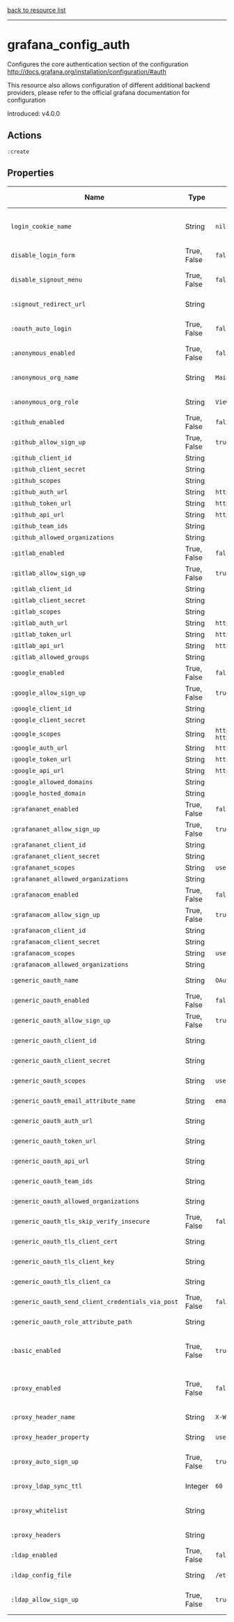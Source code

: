 [back to resource list](https://github.com/sous-chefs/grafana#resources)

---

# grafana_config_auth

Configures the core authentication section of the configuration <http://docs.grafana.org/installation/configuration/#auth>

This resource also allows configuration of different additional backend providers, please refer to the official grafana documentation for configuration

Introduced: v4.0.0

## Actions

`:create`

## Properties

| Name                                              | Type          |  Default                    | Description                                                         | Allowed Values
| ------------------------------------------------ | -------------  | --------------------------- | ------------------------------------------------------------------  | --------------- |
| `login_cookie_name`                               | String        | `nil`                       | Session cookie name,  default changed at Grafana 6.0.0 so programatically determining default in install action |
| `disable_login_form`                              | True, False   | `false`                     | Set to true to disable (hide) the login form, useful if you use OAuth | true, false
| `disable_signout_menu`                            | True, False   | `false`                     | Set to true to disable the signout link in the side menu. useful if you use auth.proxy | true, false
| `:signout_redirect_url`                           | String        |                             | URL to redirect the user to after sign out                          |
| `:oauth_auto_login`                               | True, False   | `false`                     | Set to true to attempt login with OAuth automatically, skipping the login screen| true, false
| `:anonymous_enabled`                              | True, False   | `false`                     | enable anonymous access                                             | true, false
| `:anonymous_org_name`                             | String        | `Main Org.`                 | specify organization name that should be used for unauthenticated users|
| `:anonymous_org_role`                             | String        | `Viewer`                    | specify role for unauthenticated users                              |
| `:github_enabled`                                 | True, False   | `false`                     | Enable github OAuth  See <http://docs.grafana.org/auth/github/>     | true, false
| `:github_allow_sign_up`                           | True, False   | `true`                      | <http://docs.grafana.org/auth/github/>                                | true, false
| `:github_client_id`                               | String        |                             | <http://docs.grafana.org/auth/github/>                                |
| `:github_client_secret`                           | String        |                             | <http://docs.grafana.org/auth/github/>                               |
| `:github_scopes`                                  | String        |                             | <http://docs.grafana.org/auth/github/>                                |
| `:github_auth_url`                                | String        | `https://github.com/login/oauth/authorize` | <http://docs.grafana.org/auth/github/>                 |
| `:github_token_url`                               | String        | `https://github.com/login/oauth/access_token` | <http://docs.grafana.org/auth/github/>              |
| `:github_api_url`                                 | String        | `https://api.github.com/user` | <http://docs.grafana.org/auth/github/>                              |
| `:github_team_ids`                                | String        |                             | <http://docs.grafana.org/auth/github/>                                |
| `:github_allowed_organizations`                   | String        |                             | <http://docs.grafana.org/auth/github/>                                |
| `:gitlab_enabled`                                 | True, False   | `false`                     | Enable gitlab OAuth <http://docs.grafana.org/auth/gitlab/>          | true, false
| `:gitlab_allow_sign_up`                           | True, False   | `true`                      | <http://docs.grafana.org/auth/gitlab/>                                | true, false
| `:gitlab_client_id`                               | String        |                             | <http://docs.grafana.org/auth/gitlab/>                                |
| `:gitlab_client_secret`                           | String        |                             | <http://docs.grafana.org/auth/gitlab/>                                |
| `:gitlab_scopes`                                  | String        |                             | <http://docs.grafana.org/auth/gitlab/>                                |
| `:gitlab_auth_url`                                | String        | `https://gitlab.com/oauth/authorize` | <http://docs.grafana.org/auth/gitlab/>                       |
| `:gitlab_token_url`                               | String        | `https://gitlab.com/oauth/token` | <http://docs.grafana.org/auth/gitlab/>                           |
| `:gitlab_api_url`                                 | String        | `https://gitlab.com/api/v4` | <http://docs.grafana.org/auth/gitlab/>                                |
| `:gitlab_allowed_groups`                          | String        |                             | <http://docs.grafana.org/auth/gitlab/>                                |
| `:google_enabled`                                 | True, False   | `false`                     | Enable Google OAuth <http://docs.grafana.org/auth/google/>          | true, false
| `:google_allow_sign_up`                           | True, False   | `true`                      | <http://docs.grafana.org/auth/google/>                                | true, false
| `:google_client_id`                               | String        |                             | <http://docs.grafana.org/auth/google/>                                |
| `:google_client_secret`                           | String        |                             | <http://docs.grafana.org/auth/google/>                                |
| `:google_scopes`                                  | String        | `https://www.googleapis.com/auth/userinfo.profile https://www.googleapis.com/auth/userinfo.email` | http://docs.grafana.org/auth/google/|
| `:google_auth_url`                                | String        | `https://accounts.google.com/o/oauth2/auth` | <http://docs.grafana.org/auth/google/>                |
| `:google_token_url`                               | String        | `https://accounts.google.com/o/oauth2/token` | <http://docs.grafana.org/auth/google/>               |
| `:google_api_url`                                 | String        | `https://www.googleapis.com/oauth2/v1/userinfo` | <http://docs.grafana.org/auth/google/>            |
| `:google_allowed_domains`                         | String        |                             | <http://docs.grafana.org/auth/google/>                                |
| `:google_hosted_domain`                           | String        |                             | <http://docs.grafana.org/auth/google/>                                |
| `:grafananet_enabled`                             | True, False   | `false`                     | Grafana.com Authentication                                          | true, false
| `:grafananet_allow_sign_up`                       | True, False   | `true`                      | Grafana.com Authentication                                          | true, false
| `:grafananet_client_id`                           | String        |                             | Grafana.com Authentication                                          |
| `:grafananet_client_secret`                       | String        |                             | Grafana.com Authentication                                          |
| `:grafananet_scopes`                              | String        | `user:email`                | Grafana.com Authentication                                          |
| `:grafananet_allowed_organizations`               | String        |                             | Grafana.com Authentication                                          |
| `:grafanacom_enabled`                             | True, False   | `false`                     | Grafana.com Authentication                                          |
| `:grafanacom_allow_sign_up`                       | True, False   | `true`                      | Grafana.com Authentication                                          |
| `:grafanacom_client_id`                           | String        |                             | Grafana.com Authentication                                          |
| `:grafanacom_client_secret`                       | String        |                             | Grafana.com Authentication                                          |
| `:grafanacom_scopes`                              | String        | `user:email`                | Grafana.com Authentication                                          |
| `:grafanacom_allowed_organizations`               | String        |                             | Grafana.com Authentication                                          |
| `:generic_oauth_name`                             | String        | `OAuth`                     | <http://docs.grafana.org/auth/generic-oauth/>                         |
| `:generic_oauth_enabled`                          | True, False   | `false`                     | Enable Generic OAuth                                                | true, false
| `:generic_oauth_allow_sign_up`                    | True, False   | `true`                      | <http://docs.grafana.org/auth/generic-oauth/>                         | true, false
| `:generic_oauth_client_id`                        | String        |                             | <http://docs.grafana.org/auth/generic-oauth/>                         |
| `:generic_oauth_client_secret`                    | String        |                             | <http://docs.grafana.org/auth/generic-oauth/>                         |
| `:generic_oauth_scopes`                           | String        | `user:email`                | <http://docs.grafana.org/auth/generic-oauth/>                         |
| `:generic_oauth_email_attribute_name`             | String        | `email:primary`             | <http://docs.grafana.org/auth/generic-oauth/>                         |
| `:generic_oauth_auth_url`                         | String        |                             | <http://docs.grafana.org/auth/generic-oauth/>                         |
| `:generic_oauth_token_url`                        | String        |                             | <http://docs.grafana.org/auth/generic-oauth/>                         |
| `:generic_oauth_api_url`                          | String        |                             | <http://docs.grafana.org/auth/generic-oauth/>                         |
| `:generic_oauth_team_ids`                         | String        |                             | <http://docs.grafana.org/auth/generic-oauth/>                         |
| `:generic_oauth_allowed_organizations`            | String        |                             | <http://docs.grafana.org/auth/generic-oauth/>                         |
| `:generic_oauth_tls_skip_verify_insecure`         | True, False   | `false`                     | <http://docs.grafana.org/auth/generic-oauth/>                         | true, false
| `:generic_oauth_tls_client_cert`                  | String        |                             | <http://docs.grafana.org/auth/generic-oauth/>                         |
| `:generic_oauth_tls_client_key`                   | String        |                             | <http://docs.grafana.org/auth/generic-oauth/>                         |
| `:generic_oauth_tls_client_ca`                    | String        |                             | <http://docs.grafana.org/auth/generic-oauth/>                         |
| `:generic_oauth_send_client_credentials_via_post` | True, False   | `false`                     | <http://docs.grafana.org/auth/generic-oauth/>                         | true, false
| `:generic_oauth_role_attribute_path`              | String        |                             | <http://docs.grafana.org/auth/generic-oauth/>                         |
| `:basic_enabled`                                  | True, False   | `true`                      | Basic auth is enabled by default and works with the built in Grafana user password authentication system and LDAP authentication integration| true, false
| `:proxy_enabled`                                  | True, False   | `false`                     | Defaults to false, but set to true to enable this feature (http://docs.grafana.org/auth/auth-proxy/)| true, false
| `:proxy_header_name`                              | String        | `X-WEBAUTH-USER`            | HTTP Header name that will contain the username or email            |
| `:proxy_header_property`                          | String        | `username`                  | HTTP Header property, defaults to `username` but can also be `email`|
| `:proxy_auto_sign_up`                             | True, False   |  `true`                     | Set to `true` to enable auto sign up of users who do not exist in Grafana DB. Defaults to `true`.| true, false
| `:proxy_ldap_sync_ttl`                            |  Integer      | `60`                        | If combined with Grafana LDAP integration define sync interval      |
| `:proxy_whitelist`                                | String        |                             | Limit where auth proxy requests come from by configuring a list of IP addresses|
| `:proxy_headers`                                  | String        |                             | Optionally define more headers to sync other user attributes        |
| `:ldap_enabled`                                   | True, False   | `false`                     | Set to `true` to enable LDAP integration (http://docs.grafana.org/auth/ldap/)| true, false
| `:ldap_config_file`                               | String        | `/etc/grafana/ldap.toml`    | Path to the LDAP specific configuration file                        |
| `:ldap_allow_sign_up`                             | True, False   | `true`                      | Allow sign up should almost always be true (default) to allow new Grafana users to be created| true, false
